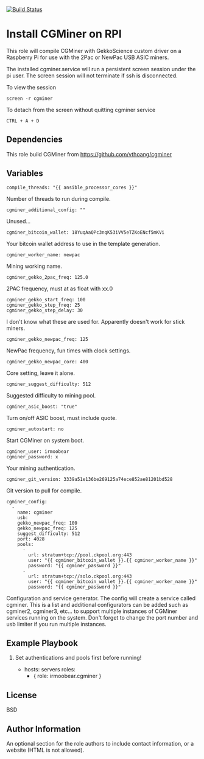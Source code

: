 [![Build Status](https://travis-ci.com/IRMooBear/ansible.cgminer.svg?branch=master)](https://travis-ci.com/IRMooBear/ansible.cgminer)

Install CGMiner on RPI
=========

This role will compile CGMiner with GekkoScience custom driver on a Raspberry Pi for use with the 2Pac or NewPac USB ASIC miners.

The installed cgminer.service will run a persistent screen session under the pi user.  The screen session will not terminate if ssh is disconnected.

To view the session
```
screen -r cgminer
```
To detach from the screen without quitting cgminer service
```
CTRL + A + D
```

Dependencies
----------------
This role build CGMiner from https://github.com/vthoang/cgminer 

Variables
----------------
    compile_threads: "{{ ansible_processor_cores }}"
    
Number of threads to run during compile.    
    
    cgminer_additional_config: ""
    
Unused...
    
    cgminer_bitcoin_wallet: 18YuqAaQPc3nqK53iVV5eTZKoENcf5mKVi
    
Your bitcoin wallet address to use in the template generation.
    
    cgminer_worker_name: newpac
    
Mining working name.
    
    cgminer_gekko_2pac_freq: 125.0
    
2PAC frequency, must at as float with xx.0
    
    cgminer_gekko_start_freq: 100   
    cgminer_gekko_step_freq: 25
    cgminer_gekko_step_delay: 30
    
I don't know what these are used for.  Apparently doesn't work for stick miners.  
  
    cgminer_gekko_newpac_freq: 125
    
NewPac frequency, fun times with clock settings.
    
    cgminer_gekko_newpac_core: 400
    
Core setting, leave it alone.
    
    cgminer_suggest_difficulty: 512
    
Suggested difficulty to mining pool.
    
    cgminer_asic_boost: "true"
    
Turn on/off ASIC boost, must include quote.
    
    cgminer_autostart: no
    
Start CGMiner on system boot.
    
    cgminer_user: irmoobear
    cgminer_password: x
    
Your mining authentication.
    
    cgminer_git_version: 3339a51e136be269125a74ece852ae81201bd528
        
Git version to pull for compile.    
    
    cgminer_config:
      -
        name: cgminer
        usb:
        gekko_newpac_freq: 100
        gekko_newpac_freq: 125
        suggest_difficulty: 512
        port: 4028
        pools:
          -
            url: stratum+tcp://pool.ckpool.org:443
            user: "{{ cgminer_bitcoin_wallet }}.{{ cgminer_worker_name }}"
            password: "{{ cgminer_password }}"
          -
            url: stratum+tcp://solo.ckpool.org:443
            user: "{{ cgminer_bitcoin_wallet }}.{{ cgminer_worker_name }}"
            password: "{{ cgminer_password }}"

Configuration and service generator.  The config will create a service called cgminer.
This is a list and additional configurators can be added such as cgminer2, cgminer3, etc... to support multiple
instances of CGMiner services running on the system.  Don't forget to change the port number and usb limiter if you
run multiple instances.

Example Playbook
----------------
1. Set authentications and pools first before running!


    - hosts: servers
      roles:
         - { role: irmoobear.cgminer }

License
-------

BSD

Author Information
------------------

An optional section for the role authors to include contact information, or a website (HTML is not allowed).
